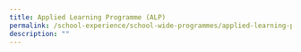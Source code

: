 ```yaml
---
title: Applied Learning Programme (ALP)
permalink: /school-experience/school-wide-programmes/applied-learning-programme-alp
description: ""
---
```

